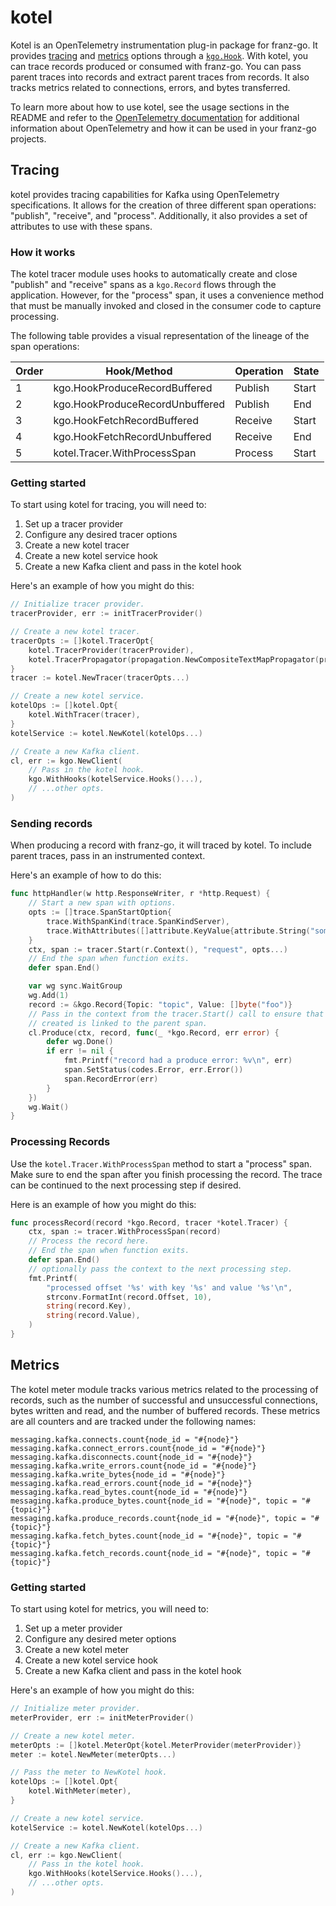 kotel
===

Kotel is an OpenTelemetry instrumentation plug-in package for franz-go. It
provides [tracing](https://pkg.go.dev/go.opentelemetry.io/otel/trace)
and [metrics](https://pkg.go.dev/go.opentelemetry.io/otel/metric) options
through
a [`kgo.Hook`](https://pkg.go.dev/github.com/YenchangChan/franz-go/pkg/kgo#Hook). With
kotel, you can trace records produced or consumed with franz-go. You can pass
parent traces into records and extract parent traces from records. It also
tracks metrics related to connections, errors, and bytes transferred.

To learn more about how to use kotel, see the usage sections in the README and
refer to the [OpenTelemetry documentation](https://opentelemetry.io/docs) for
additional information about OpenTelemetry and how it can be used in your
franz-go projects.

## Tracing

kotel provides tracing capabilities for Kafka using OpenTelemetry
specifications. It allows for the creation of three different span
operations: "publish", "receive", and "process". Additionally, it also provides
a set of attributes to use with these spans.

### How it works

The kotel tracer module uses hooks to automatically create and close "publish"
and "receive" spans as a `kgo.Record` flows through the application. However,
for the "process" span, it uses a convenience method that must be manually
invoked and closed in the consumer code to capture processing.

The following table provides a visual representation of the lineage of the
span operations:

| Order | Hook/Method                     | Operation | State |
|-------|---------------------------------|-----------|-------|
| 1     | kgo.HookProduceRecordBuffered   | Publish   | Start |
| 2     | kgo.HookProduceRecordUnbuffered | Publish   | End   |
| 3     | kgo.HookFetchRecordBuffered     | Receive   | Start |
| 4     | kgo.HookFetchRecordUnbuffered   | Receive   | End   |
| 5     | kotel.Tracer.WithProcessSpan    | Process   | Start |

### Getting started

To start using kotel for tracing, you will need to:

1. Set up a tracer provider
2. Configure any desired tracer options
3. Create a new kotel tracer
4. Create a new kotel service hook
5. Create a new Kafka client and pass in the kotel hook

Here's an example of how you might do this:

```go
// Initialize tracer provider.
tracerProvider, err := initTracerProvider()

// Create a new kotel tracer.
tracerOpts := []kotel.TracerOpt{
	kotel.TracerProvider(tracerProvider),
	kotel.TracerPropagator(propagation.NewCompositeTextMapPropagator(propagation.TraceContext{})),
}
tracer := kotel.NewTracer(tracerOpts...)

// Create a new kotel service.
kotelOps := []kotel.Opt{
	kotel.WithTracer(tracer),
}
kotelService := kotel.NewKotel(kotelOps...)

// Create a new Kafka client.
cl, err := kgo.NewClient(
	// Pass in the kotel hook.
	kgo.WithHooks(kotelService.Hooks()...),
	// ...other opts.
)
```

### Sending records

When producing a record with franz-go, it will traced by kotel. To include
parent traces, pass in an instrumented context.

Here's an example of how to do this:

```go
func httpHandler(w http.ResponseWriter, r *http.Request) {
	// Start a new span with options.
	opts := []trace.SpanStartOption{
		trace.WithSpanKind(trace.SpanKindServer),
		trace.WithAttributes([]attribute.KeyValue{attribute.String("some-key", "foo")}...),
	}
	ctx, span := tracer.Start(r.Context(), "request", opts...)
	// End the span when function exits.
	defer span.End()

	var wg sync.WaitGroup
	wg.Add(1)
	record := &kgo.Record{Topic: "topic", Value: []byte("foo")}
	// Pass in the context from the tracer.Start() call to ensure that the span
	// created is linked to the parent span.
	cl.Produce(ctx, record, func(_ *kgo.Record, err error) {
		defer wg.Done()
		if err != nil {
			fmt.Printf("record had a produce error: %v\n", err)
			span.SetStatus(codes.Error, err.Error())
			span.RecordError(err)
		}
	})
	wg.Wait()
}
```

### Processing Records

Use the `kotel.Tracer.WithProcessSpan` method to start a "process" span. Make
sure to end the span after you finish processing the record. The trace can be
continued to the next processing step if desired.

Here is an example of how you might do this:

```go
func processRecord(record *kgo.Record, tracer *kotel.Tracer) {
	ctx, span := tracer.WithProcessSpan(record)
	// Process the record here.
	// End the span when function exits.
	defer span.End()
	// optionally pass the context to the next processing step.
	fmt.Printf(
		"processed offset '%s' with key '%s' and value '%s'\n",
		strconv.FormatInt(record.Offset, 10),
		string(record.Key),
		string(record.Value),
	)
}
```

## Metrics

The kotel meter module tracks various metrics related to the processing of
records, such as the number of successful and unsuccessful connections, bytes
written and read, and the number of buffered records. These metrics are all
counters and are tracked under the following names:

```
messaging.kafka.connects.count{node_id = "#{node}"}
messaging.kafka.connect_errors.count{node_id = "#{node}"}
messaging.kafka.disconnects.count{node_id = "#{node}"}
messaging.kafka.write_errors.count{node_id = "#{node}"}
messaging.kafka.write_bytes{node_id = "#{node}"}
messaging.kafka.read_errors.count{node_id = "#{node}"}
messaging.kafka.read_bytes.count{node_id = "#{node}"}
messaging.kafka.produce_bytes.count{node_id = "#{node}", topic = "#{topic}"}
messaging.kafka.produce_records.count{node_id = "#{node}", topic = "#{topic}"}
messaging.kafka.fetch_bytes.count{node_id = "#{node}", topic = "#{topic}"}
messaging.kafka.fetch_records.count{node_id = "#{node}", topic = "#{topic}"}
```

### Getting started

To start using kotel for metrics, you will need to:

1. Set up a meter provider
2. Configure any desired meter options
3. Create a new kotel meter
4. Create a new kotel service hook
5. Create a new Kafka client and pass in the kotel hook

Here's an example of how you might do this:

```go
// Initialize meter provider.
meterProvider, err := initMeterProvider()

// Create a new kotel meter.
meterOpts := []kotel.MeterOpt{kotel.MeterProvider(meterProvider)}
meter := kotel.NewMeter(meterOpts...)

// Pass the meter to NewKotel hook.
kotelOps := []kotel.Opt{
	kotel.WithMeter(meter),
}

// Create a new kotel service.
kotelService := kotel.NewKotel(kotelOps...)

// Create a new Kafka client.
cl, err := kgo.NewClient(
	// Pass in the kotel hook.
	kgo.WithHooks(kotelService.Hooks()...),
	// ...other opts.
)
```
